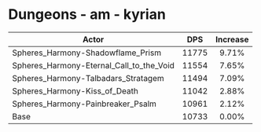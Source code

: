 # Dungeons - am - kyrian
| Actor | DPS | Increase |
|---|:---:|:---:|
|Spheres_Harmony-Shadowflame_Prism|11775|9.71%|
|Spheres_Harmony-Eternal_Call_to_the_Void|11554|7.65%|
|Spheres_Harmony-Talbadars_Stratagem|11494|7.09%|
|Spheres_Harmony-Kiss_of_Death|11042|2.88%|
|Spheres_Harmony-Painbreaker_Psalm|10961|2.12%|
|Base|10733|0.00%|
